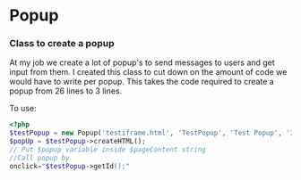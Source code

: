 # Popup
### Class to create a popup

At my job we create a lot of popup's to send messages to users and get input from them. I created this class to cut down on the amount of code we would have to write per popup. This takes the code required to create a popup from 26 lines to 3 lines. 

To use:
```php
<?php
$testPopup = new Popup('testiframe.html', 'TestPopup', 'Test Popup', '300px', '200px', 1);
$popUp = $testPopup->createHTML();
// Put $popup variable inside $pageContent string
//Call popup by 
onclick="$testPopup->getId();"
```
